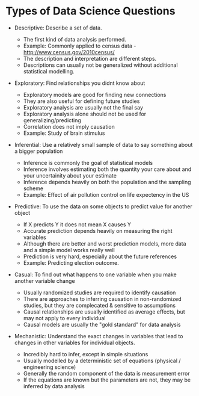 # Types of Data Science Questions

* Descriptive: Describe a set of data.
  - The first kind of data analysis performed.
  - Example: Commonly applied to census data - http://www.census.gov/2010census/
  - The description and interpretation are different steps.
  - Descriptions can usually not be generalized without additional statistical modelling.

* Exploratory: Find relationships you didnt know about
  - Exploratory models are good for finding new connections
  - They are also useful for defining future studies
  - Exploratory analysis are usually not the final say
  - Exploratory analysis alone should not be used for generalizing/predicting
  - Correlation does not imply causation
  - Example: Study of brain stimulus

* Inferential: Use a relatively small sample of data to say something about a bigger population
  - Inference is commonly the goal of statistical models
  - Inference involves estimating both the quantity your care about and your uncertainity about your estimate
  - Inference depends heavily on both the population and the sampling scheme
  - Example: Effect of air pollution control on life expectency in the US

* Predictive: To use the data on some objects to predict value for another object
  - If X predicts Y it does not mean X causes Y
  - Accurate prediction depends heavily on measuring the right variables
  - Although there are better and worst prediction models, more data and a  simple model works really well
  - Prediction is very hard, especially about the future references
  - Example: Predicting election outcome. 

* Casual: To find out what happens to one variable when you make another variable change
  - Usually randomized studies are required to identify causation
  - There are approaches to inferring causation in non-randomized studies, but they are complecated & sensitive to assumptions
  - Causal relationships are usually identified as average effects, but may not apply to every individual
  - Causal models are usually the "gold standard" for data analysis

* Mechanistic: Understand the exact changes in variables that lead to changes in other variables for individual objects.
  - Incredibly hard to infer, except in simple situations
  - Usually modelled by a deterministic set of equations (physical / engineering science)
  - Generally the random component of the data is measurement error
  - If the equations are known but the parameters are not, they may be inferred by data analysis
